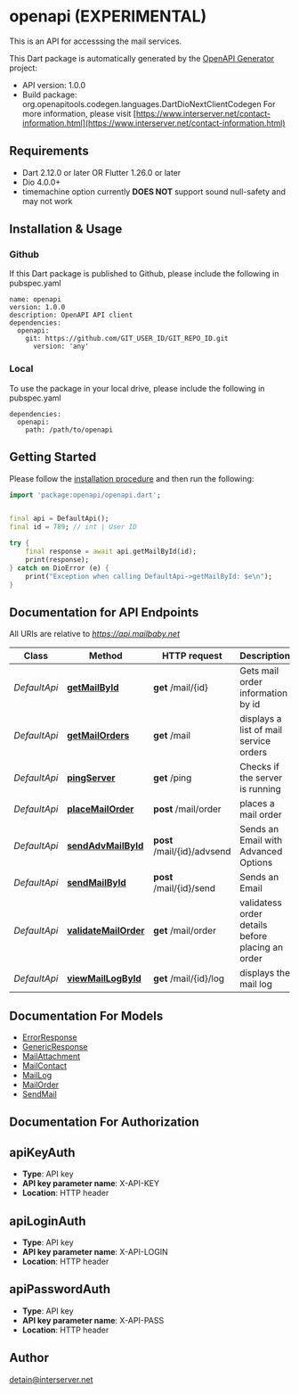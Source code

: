 # openapi (EXPERIMENTAL)
This is an API for accesssing the mail services.

This Dart package is automatically generated by the [OpenAPI Generator](https://openapi-generator.tech) project:

- API version: 1.0.0
- Build package: org.openapitools.codegen.languages.DartDioNextClientCodegen
For more information, please visit [https://www.interserver.net/contact-information.html](https://www.interserver.net/contact-information.html)

## Requirements

* Dart 2.12.0 or later OR Flutter 1.26.0 or later
* Dio 4.0.0+
* timemachine option currently **DOES NOT** support sound null-safety and may not work

## Installation & Usage

### Github
If this Dart package is published to Github, please include the following in pubspec.yaml
```
name: openapi
version: 1.0.0
description: OpenAPI API client
dependencies:
  openapi:
    git: https://github.com/GIT_USER_ID/GIT_REPO_ID.git
      version: 'any'
```

### Local
To use the package in your local drive, please include the following in pubspec.yaml
```
dependencies:
  openapi:
    path: /path/to/openapi
```

## Getting Started

Please follow the [installation procedure](#installation--usage) and then run the following:

```dart
import 'package:openapi/openapi.dart';


final api = DefaultApi();
final id = 789; // int | User ID

try {
    final response = await api.getMailById(id);
    print(response);
} catch on DioError (e) {
    print("Exception when calling DefaultApi->getMailById: $e\n");
}

```

## Documentation for API Endpoints

All URIs are relative to *https://api.mailbaby.net*

Class | Method | HTTP request | Description
------------ | ------------- | ------------- | -------------
*DefaultApi* | [**getMailById**](doc/DefaultApi.md#getmailbyid) | **get** /mail/{id} | Gets mail order information by id
*DefaultApi* | [**getMailOrders**](doc/DefaultApi.md#getmailorders) | **get** /mail | displays a list of mail service orders
*DefaultApi* | [**pingServer**](doc/DefaultApi.md#pingserver) | **get** /ping | Checks if the server is running
*DefaultApi* | [**placeMailOrder**](doc/DefaultApi.md#placemailorder) | **post** /mail/order | places a mail order
*DefaultApi* | [**sendAdvMailById**](doc/DefaultApi.md#sendadvmailbyid) | **post** /mail/{id}/advsend | Sends an Email with Advanced Options
*DefaultApi* | [**sendMailById**](doc/DefaultApi.md#sendmailbyid) | **post** /mail/{id}/send | Sends an Email
*DefaultApi* | [**validateMailOrder**](doc/DefaultApi.md#validatemailorder) | **get** /mail/order | validatess order details before placing an order
*DefaultApi* | [**viewMailLogById**](doc/DefaultApi.md#viewmaillogbyid) | **get** /mail/{id}/log | displays the mail log


## Documentation For Models

 - [ErrorResponse](doc/ErrorResponse.md)
 - [GenericResponse](doc/GenericResponse.md)
 - [MailAttachment](doc/MailAttachment.md)
 - [MailContact](doc/MailContact.md)
 - [MailLog](doc/MailLog.md)
 - [MailOrder](doc/MailOrder.md)
 - [SendMail](doc/SendMail.md)


## Documentation For Authorization


## apiKeyAuth

- **Type**: API key
- **API key parameter name**: X-API-KEY
- **Location**: HTTP header

## apiLoginAuth

- **Type**: API key
- **API key parameter name**: X-API-LOGIN
- **Location**: HTTP header

## apiPasswordAuth

- **Type**: API key
- **API key parameter name**: X-API-PASS
- **Location**: HTTP header


## Author

detain@interserver.net


